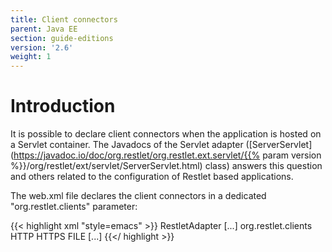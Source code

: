 ```yaml
---
title: Client connectors
parent: Java EE
section: guide-editions
version: '2.6'
weight: 1
---
```

# Introduction

It is possible to declare client connectors when the application is
hosted on a Servlet container. The Javadocs of the Servlet adapter
([ServerServlet](https://javadoc.io/doc/org.restlet/org.restlet.ext.servlet/{{% param version %}}/org/restlet/ext/servlet/ServerServlet.html)
class) answers this question and others related to the configuration of
Restlet based applications.

The web.xml file declares the client connectors in a dedicated
"org.restlet.clients" parameter:

{{< highlight xml "style=emacs" >}}<servlet>
    <servlet-name>RestletAdapter</servlet-name>
    [...]
    <!-- List of supported client protocols (Optional - Only in mode 3) -->
    <init-param>
        <param-name>org.restlet.clients</param-name>
        <param-value>HTTP HTTPS FILE</param-value>
    </init-param>
    [...]
</servlet>
{{</ highlight >}}
